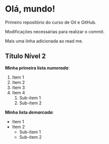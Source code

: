 # Olá, mundo!
 Primeiro repositório do curso de Git e GitHub.

Modificações necessárias para realizar o commit.

Mais uma linha adicionada ao read me.

## Título Nível 2

__Minha primeira lista *numerada*__:

1. Item 1
1. Item 2
0. Item 3
4. Item 4
   1. Sub-item 1
   1. Sub-item 2

**Minha lista _demarcada_**:

* Item 1
* Item 2
   - Sub-item 1
   * Sub-item 2
